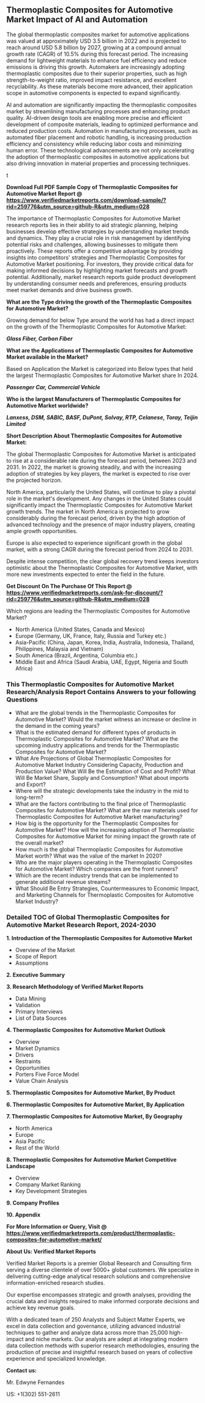 <h2>Thermoplastic Composites for Automotive Market Impact of AI and Automation</h2><p>The global thermoplastic composites market for automotive applications was valued at approximately USD 3.5 billion in 2022 and is projected to reach around USD 5.8 billion by 2027, growing at a compound annual growth rate (CAGR) of 10.5% during this forecast period. The increasing demand for lightweight materials to enhance fuel efficiency and reduce emissions is driving this growth. Automakers are increasingly adopting thermoplastic composites due to their superior properties, such as high strength-to-weight ratio, improved impact resistance, and excellent recyclability. As these materials become more advanced, their application scope in automotive components is expected to expand significantly.</p><p>AI and automation are significantly impacting the thermoplastic composites market by streamlining manufacturing processes and enhancing product quality. AI-driven design tools are enabling more precise and efficient development of composite materials, leading to optimized performance and reduced production costs. Automation in manufacturing processes, such as automated fiber placement and robotic handling, is increasing production efficiency and consistency while reducing labor costs and minimizing human error. These technological advancements are not only accelerating the adoption of thermoplastic composites in automotive applications but also driving innovation in material properties and processing techniques.</p>t</p><p id="" class=""><strong>Download Full PDF Sample Copy of Thermoplastic Composites for Automotive Market Report @ <a href="https://www.verifiedmarketreports.com/download-sample/?rid=259776&utm_source=github-R&utm_medium=028" target="_blank">https://www.verifiedmarketreports.com/download-sample/?rid=259776&utm_source=github-R&utm_medium=028</a></strong></p><p>The importance of&nbsp;Thermoplastic Composites for Automotive Market research reports lies in their ability to aid strategic planning, helping businesses develop effective strategies by understanding market trends and dynamics. They play a crucial role in risk management by identifying potential risks and challenges, allowing businesses to mitigate them proactively. These reports offer a competitive advantage by providing insights into competitors' strategies and Thermoplastic Composites for Automotive Market positioning. For investors, they provide critical data for making informed decisions by highlighting market forecasts and growth potential. Additionally, market research reports guide product development by understanding consumer needs and preferences, ensuring products meet market demands and drive business growth.</p><p><strong>What are the&nbsp;Type driving the growth of the Thermoplastic Composites for Automotive Market?</strong></p><p id="" class="">Growing demand for below Type around the world has had a direct impact on the growth of the Thermoplastic Composites for Automotive Market:</p><em><strong>Glass Fiber, Carbon Fiber</strong></em></p><strong>What are the&nbsp;Applications&nbsp;of Thermoplastic Composites for Automotive Market available in the Market?</strong></p><p id="" class="">Based on Application the Market is categorized into Below types that held the largest Thermoplastic Composites for Automotive Market share In 2024.</p><em><strong>Passenger Car, Commercial Vehicle</strong></em></p><strong>Who is the largest Manufacturers of Thermoplastic Composites for Automotive Market worldwide?</strong></p><p><em><strong>Lanxess, DSM, SABIC, BASF, DuPont, Solvay, RTP, Celanese, Toray, Teijin Limited</strong></em></p><p id="" class=""><strong>Short Description About Thermoplastic Composites for Automotive Market:</strong></p><p>The global Thermoplastic Composites for Automotive Market is anticipated to rise at a considerable rate during the forecast period, between 2023 and 2031. In 2022, the market is growing steadily, and with the increasing adoption of strategies by key players, the market is expected to rise over the projected horizon.</p><p>North America, particularly the United States, will continue to play a pivotal role in the market's development. Any changes in the United States could significantly impact the Thermoplastic Composites for Automotive Market growth trends. The market in North America is projected to grow considerably during the forecast period, driven by the high adoption of advanced technology and the presence of major industry players, creating ample growth opportunities.</p><p>Europe is also expected to experience significant growth in the global market, with a strong CAGR during the forecast period from 2024 to 2031.</p><p>Despite intense competition, the clear global recovery trend keeps investors optimistic about the Thermoplastic Composites for Automotive Market, with more new investments expected to enter the field in the future.</p><p id="" class=""><strong>Get Discount On The Purchase Of This Report @ <a href="https://www.verifiedmarketreports.com/ask-for-discount/?rid=259776&utm_source=github-R&utm_medium=028" target="_blank">https://www.verifiedmarketreports.com/ask-for-discount/?rid=259776&utm_source=github-R&utm_medium=028</a></strong></p>Which regions are leading the Thermoplastic Composites for Automotive Market?</p><ul><li>North America (United States, Canada and Mexico)</li><li>Europe (Germany, UK, France, Italy, Russia and Turkey etc.)</li><li>Asia-Pacific (China, Japan, Korea, India, Australia, Indonesia, Thailand, Philippines, Malaysia and Vietnam)</li><li>South America (Brazil, Argentina, Columbia etc.)</li><li>Middle East and Africa (Saudi Arabia, UAE, Egypt, Nigeria and South Africa)</li></ul><h3 id="" class="">This Thermoplastic Composites for Automotive Market Research/Analysis Report Contains Answers to your following Questions</h3><ul><li>What are the global trends in the Thermoplastic Composites for Automotive Market? Would the market witness an increase or decline in the demand in the coming years?</li><li>What is the estimated demand for different types of products in Thermoplastic Composites for Automotive Market? What are the upcoming industry applications and trends for the Thermoplastic Composites for Automotive Market?</li><li>What Are Projections of Global Thermoplastic Composites for Automotive Market Industry Considering Capacity, Production and Production Value? What Will Be the Estimation of Cost and Profit? What Will Be Market Share, Supply and Consumption? What about imports and Export?</li><li>Where will the strategic developments take the industry in the mid to long-term?</li><li>What are the factors contributing to the final price of Thermoplastic Composites for Automotive Market? What are the raw materials used for Thermoplastic Composites for Automotive Market manufacturing?</li><li>How big is the opportunity for the Thermoplastic Composites for Automotive Market? How will the increasing adoption of Thermoplastic Composites for Automotive Market for mining impact the growth rate of the overall market?</li><li>How much is the global Thermoplastic Composites for Automotive Market worth? What was the value of the market In 2020?</li><li>Who are the major players operating in the Thermoplastic Composites for Automotive Market? Which companies are the front runners?</li><li>Which are the recent industry trends that can be implemented to generate additional revenue streams?</li><li>What Should Be Entry Strategies, Countermeasures to Economic Impact, and Marketing Channels for Thermoplastic Composites for Automotive Market Industry?</li></ul><h3 id="" class="">Detailed TOC of Global Thermoplastic Composites for Automotive Market Research Report, 2024-2030</h3><p id="" class=""><strong>1. Introduction of the Thermoplastic Composites for Automotive Market</strong></p><ul><li>Overview of the Market</li><li>Scope of Report</li><li>Assumptions</li></ul><p id="" class=""><strong>2. Executive Summary</strong></p><p id="" class=""><strong>3. Research Methodology of Verified Market Reports</strong></p><ul><li>Data Mining</li><li>Validation</li><li>Primary Interviews</li><li>List of Data Sources</li></ul><p id="" class=""><strong>4. Thermoplastic Composites for Automotive Market Outlook</strong></p><ul><li>Overview</li><li>Market Dynamics</li><li>Drivers</li><li>Restraints</li><li>Opportunities</li><li>Porters Five Force Model</li><li>Value Chain Analysis</li></ul><p id="" class=""><strong>5. Thermoplastic Composites for Automotive Market, By Product</strong></p><p id="" class=""><strong>6. Thermoplastic Composites for Automotive Market, By Application</strong></p><p id="" class=""><strong>7. Thermoplastic Composites for Automotive Market, By Geography</strong></p><ul><li>North America</li><li>Europe</li><li>Asia Pacific</li><li>Rest of the World</li></ul><p id="" class=""><strong>8. Thermoplastic Composites for Automotive Market Competitive Landscape</strong></p><ul><li>Overview</li><li>Company Market Ranking</li><li>Key Development Strategies</li></ul><p id="" class=""><strong>9. Company Profiles</strong></p><p id="" class=""><strong>10. Appendix</strong></p><p id="" class=""><strong>For More Information or Query, Visit @ <a href="https://www.verifiedmarketreports.com/product/thermoplastic-composites-for-automotive-market/" target="_blank">https://www.verifiedmarketreports.com/product/thermoplastic-composites-for-automotive-market/</a></strong></p><p id="" class=""><strong>About Us: Verified Market Reports</strong></p><p id="" class="">Verified Market Reports is a premier Global Research and Consulting firm serving a diverse clientele of over 5000+ global customers. We specialize in delivering cutting-edge analytical research solutions and comprehensive information-enriched research studies.</p><p id="" class="">Our expertise encompasses strategic and growth analyses, providing the crucial data and insights required to make informed corporate decisions and achieve key revenue goals.</p><p id="" class="">With a dedicated team of 250 Analysts and Subject Matter Experts, we excel in data collection and governance, utilizing advanced industrial techniques to gather and analyze data across more than 25,000 high-impact and niche markets. Our analysts are adept at integrating modern data collection methods with superior research methodologies, ensuring the production of precise and insightful research based on years of collective experience and specialized knowledge.</p><p id="" class=""><strong>Contact us:</strong></p><p id="" class="">Mr. Edwyne Fernandes</p><p id="" class="">US: +1(302) 551-2611</p>